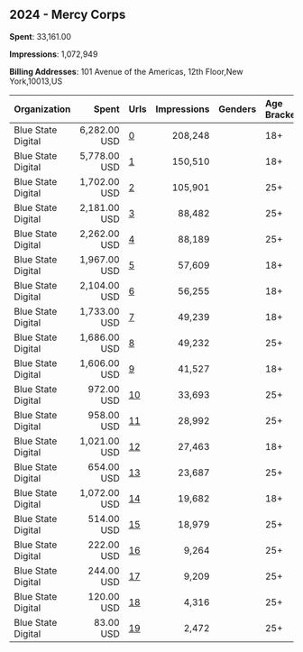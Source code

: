 ## 2024 - Mercy Corps 
**Spent**: 33,161.00

**Impressions**: 1,072,949

**Billing Addresses**: 101 Avenue of the Americas, 12th Floor,New York,10013,US

|Organization|Spent|Urls|Impressions|Genders|Age Brackets|Country Codes|
|:---|---:|:---|---:|:---|:---|:---|
|Blue State Digital|6,282.00 USD|[0](https://www.snap.com/political-ads/asset/1588254cebe7d8a6bbec4af357efa74b64a1b36b8f46ec9a027c453f47ab84f0?mediaType=mp4)|208,248||18+|united states|
|Blue State Digital|5,778.00 USD|[1](https://www.snap.com/political-ads/asset/1588254cebe7d8a6bbec4af357efa74b64a1b36b8f46ec9a027c453f47ab84f0?mediaType=mp4)|150,510||18+|united states|
|Blue State Digital|1,702.00 USD|[2](https://www.snap.com/political-ads/asset/52a42682263d72d060d20718b80324a8d368aa554cabc7a520ff4a094c626ce5?mediaType=mp4)|105,901||25+|united states|
|Blue State Digital|2,181.00 USD|[3](https://www.snap.com/political-ads/asset/1588254cebe7d8a6bbec4af357efa74b64a1b36b8f46ec9a027c453f47ab84f0?mediaType=mp4)|88,482||25+|united states|
|Blue State Digital|2,262.00 USD|[4](https://www.snap.com/political-ads/asset/52a42682263d72d060d20718b80324a8d368aa554cabc7a520ff4a094c626ce5?mediaType=mp4)|88,189||25+|united states|
|Blue State Digital|1,967.00 USD|[5](https://www.snap.com/political-ads/asset/52a42682263d72d060d20718b80324a8d368aa554cabc7a520ff4a094c626ce5?mediaType=mp4)|57,609||18+|united states|
|Blue State Digital|2,104.00 USD|[6](https://www.snap.com/political-ads/asset/52a42682263d72d060d20718b80324a8d368aa554cabc7a520ff4a094c626ce5?mediaType=mp4)|56,255||18+|united states|
|Blue State Digital|1,733.00 USD|[7](https://www.snap.com/political-ads/asset/52a42682263d72d060d20718b80324a8d368aa554cabc7a520ff4a094c626ce5?mediaType=mp4)|49,239||18+|united states|
|Blue State Digital|1,686.00 USD|[8](https://www.snap.com/political-ads/asset/52a42682263d72d060d20718b80324a8d368aa554cabc7a520ff4a094c626ce5?mediaType=mp4)|49,232||25+|united states|
|Blue State Digital|1,606.00 USD|[9](https://www.snap.com/political-ads/asset/20070eae70ad7caa92b4a9f357ae7e6c2ffd06119acdf39ab4d029ad45580aa3?mediaType=mp4)|41,527||18+|united states|
|Blue State Digital|972.00 USD|[10](https://www.snap.com/political-ads/asset/1588254cebe7d8a6bbec4af357efa74b64a1b36b8f46ec9a027c453f47ab84f0?mediaType=mp4)|33,693||25+|united states|
|Blue State Digital|958.00 USD|[11](https://www.snap.com/political-ads/asset/52a42682263d72d060d20718b80324a8d368aa554cabc7a520ff4a094c626ce5?mediaType=mp4)|28,992||25+|united states|
|Blue State Digital|1,021.00 USD|[12](https://www.snap.com/political-ads/asset/20070eae70ad7caa92b4a9f357ae7e6c2ffd06119acdf39ab4d029ad45580aa3?mediaType=mp4)|27,463||18+|united states|
|Blue State Digital|654.00 USD|[13](https://www.snap.com/political-ads/asset/52a42682263d72d060d20718b80324a8d368aa554cabc7a520ff4a094c626ce5?mediaType=mp4)|23,687||25+|united states|
|Blue State Digital|1,072.00 USD|[14](https://www.snap.com/political-ads/asset/20070eae70ad7caa92b4a9f357ae7e6c2ffd06119acdf39ab4d029ad45580aa3?mediaType=mp4)|19,682||18+|united states|
|Blue State Digital|514.00 USD|[15](https://www.snap.com/political-ads/asset/52a42682263d72d060d20718b80324a8d368aa554cabc7a520ff4a094c626ce5?mediaType=mp4)|18,979||25+|united states|
|Blue State Digital|222.00 USD|[16](https://www.snap.com/political-ads/asset/1588254cebe7d8a6bbec4af357efa74b64a1b36b8f46ec9a027c453f47ab84f0?mediaType=mp4)|9,264||25+|united states|
|Blue State Digital|244.00 USD|[17](https://www.snap.com/political-ads/asset/1588254cebe7d8a6bbec4af357efa74b64a1b36b8f46ec9a027c453f47ab84f0?mediaType=mp4)|9,209||25+|united states|
|Blue State Digital|120.00 USD|[18](https://www.snap.com/political-ads/asset/1588254cebe7d8a6bbec4af357efa74b64a1b36b8f46ec9a027c453f47ab84f0?mediaType=mp4)|4,316||25+|united states|
|Blue State Digital|83.00 USD|[19](https://www.snap.com/political-ads/asset/1588254cebe7d8a6bbec4af357efa74b64a1b36b8f46ec9a027c453f47ab84f0?mediaType=mp4)|2,472||25+|united states|
